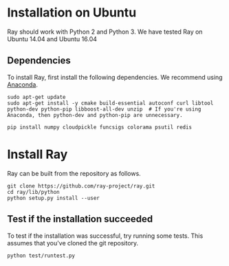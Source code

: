 # Installation on Ubuntu

Ray should work with Python 2 and Python 3. We have tested Ray on Ubuntu 14.04
and Ubuntu 16.04

## Dependencies

To install Ray, first install the following dependencies. We recommend using
[Anaconda](https://www.continuum.io/downloads).

```
sudo apt-get update
sudo apt-get install -y cmake build-essential autoconf curl libtool python-dev python-pip libboost-all-dev unzip  # If you're using Anaconda, then python-dev and python-pip are unnecessary.

pip install numpy cloudpickle funcsigs colorama psutil redis
```

# Install Ray

Ray can be built from the repository as follows.

```
git clone https://github.com/ray-project/ray.git
cd ray/lib/python
python setup.py install --user
```

## Test if the installation succeeded

To test if the installation was successful, try running some tests. This assumes
that you've cloned the git repository.

```
python test/runtest.py
```
